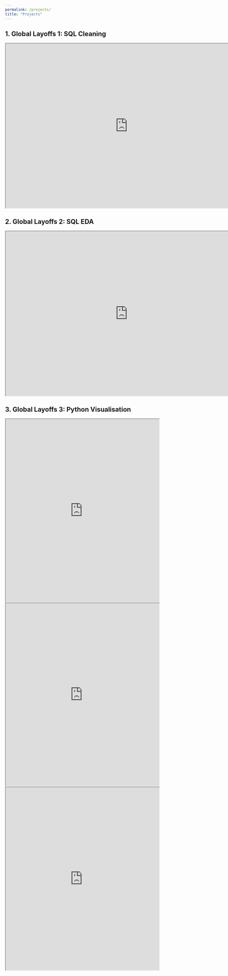 ```yaml
---
permalink: /projects/
title: "Projects"
---
```


## 1. Global Layoffs 1: SQL Cleaning  
<iframe src="https://drive.google.com/file/d/1J_6bMXdwvX4F5DUIPNMFE8QLg14H8OZ2/preview" width="800" height="540" allow="autoplay"></iframe>  

## 2. Global Layoffs 2: SQL EDA  
<iframe src="https://drive.google.com/file/d/1-_EOt8C0qfodntrBniNRrNFVC50MiuU1/preview" width="800" height="540" allow="autoplay"></iframe>

## 3. Global Layoffs 3: Python Visualisation
<iframe src="https://mqmohring.github.io/portfolio/plots/LAYOFFS.py.GRAPHS.pdf" width="100%" height="600px"></iframe>
<iframe src="https://mqmohring.github.io/portfolio/plots/layoffs_by_country.html" width="100%" height="600px"></iframe>
<iframe src="https://mqmohring.github.io/portfolio/plots/layoffs_by_company_size.html" width="100%" height="600px"></iframe>



